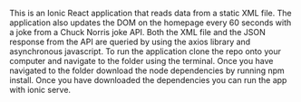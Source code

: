 This is an Ionic React application that reads data from a static XML file. The application also updates the DOM on the homepage every 60 seconds with a joke from a Chuck Norris joke API. Both the XML file and the JSON response from the API are queried by using the axios library and asynchronous javascript. To run the application clone the repo onto your computer and navigate to the folder using the terminal. Once you have navigated to the folder download the node dependencies by running npm install. Once you have downloaded the dependencies you can run the app with ionic serve. 